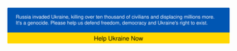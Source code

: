 <a href="#"><img src="https://raw.githubusercontent.com/vshymanskyy/StandWithUkraine/main/banner2-no-action.svg" /></a>

